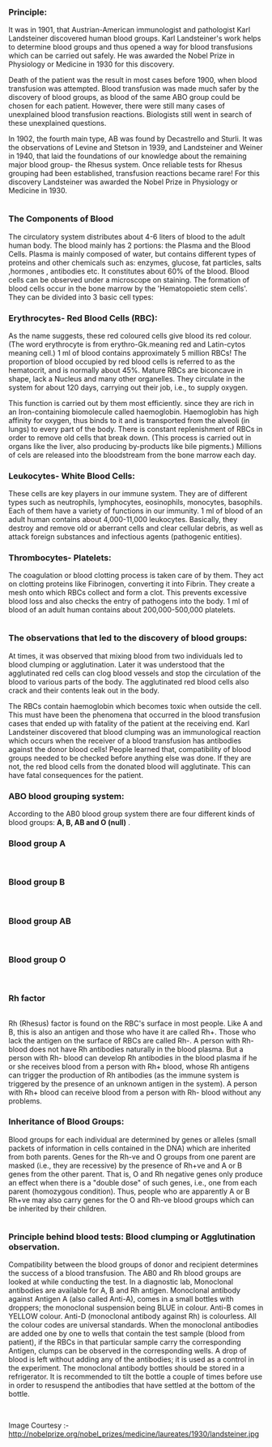 ### Principle:

It was in 1901, that Austrian-American immunologist and pathologist Karl Landsteiner discovered human blood groups. Karl Landsteiner's work helps to determine blood groups and thus opened a  way for blood transfusions  which can be  carried out safely.  He was awarded the Nobel Prize in Physiology or Medicine in 1930 for this discovery.

 

Death of the patient was the result in most cases before 1900, when blood transfusion was attempted. Blood transfusion was made much safer by the discovery of blood groups, as blood of the same ABO group could be chosen for each patient. However, there were still many cases of unexplained blood transfusion reactions. Biologists still went in search of these unexplained questions.

 

In 1902, the fourth main type, AB was found by Decastrello and Sturli. It was the observations of Levine and Stetson in 1939, and Landsteiner and Weiner in 1940, that laid the foundations of our knowledge about the remaining major blood group- the Rhesus system. Once reliable tests for Rhesus grouping had been established, transfusion reactions became rare! For this discovery Landsteiner was awarded the Nobel Prize in Physiology or Medicine in 1930.

<img src="images/bg1.jpg" title="" />




### The Components of Blood
 

The circulatory system distributes about 4-6 liters of blood to the adult human body. The blood mainly has 2 portions: the Plasma and the Blood Cells. Plasma is mainly  composed of water, but contains different types of  proteins and other chemicals such as: enzymes, glucose, fat particles, salts ,hormones , antibodies etc. It constitutes about 60% of the blood. Blood cells can be observed under a microscope on staining.  The formation of blood cells occur in the bone marrow by the 'Hematopoietic stem cells'. They can be divided into 3 basic cell types:

 

### Erythrocytes- Red Blood Cells (RBC):
 

As the name suggests, these red coloured cells give blood its red colour. (The word erythrocyte is from erythro-Gk.meaning red and Latin-cytos meaning cell.)  1 ml of blood contains approximately 5 million RBCs! The proportion of blood occupied by red blood cells is referred to as the hematocrit, and is normally about 45%. Mature RBCs are biconcave in shape, lack a Nucleus and many other organelles. They circulate in the system for about 120 days, carrying out their job, i.e., to supply oxygen.

This function is carried out by them most efficiently. since they are rich in an Iron-containing biomolecule called haemoglobin. Haemoglobin has high affinity for oxygen, thus binds to it and is transported from the alveoli (in lungs) to every part of the body. There is constant replenishment of RBCs in order to remove old cells that break down. (This process is carried out in organs like the liver, also producing by-products like bile pigments.) Millions of cels  are released into the bloodstream from the bone marrow each day.

### Leukocytes- White Blood Cells:
 

These cells are key players in our immune system. They are of different types such as neutrophils, lymphocytes, eosinophils, monocytes, basophils.  Each of them have a variety of functions in our immunity. 1 ml of blood of an adult human contains about 4,000-11,000 leukocytes. Basically, they destroy and remove old or aberrant cells and clear cellular debris, as well as attack foreign substances and infectious agents (pathogenic entities).

 

### Thrombocytes- Platelets:
 

The  coagulation or blood clotting process is taken care of by them. They act on clotting proteins like Fibrinogen, converting it into Fibrin. They create a mesh onto which RBCs collect and form a clot. This prevents excessive blood loss and also checks the entry of pathogens into the body. 1 ml of blood of an adult human contains about 200,000-500,000 platelets.

 
<img src="images/bg2.jpg" title="" />


### The observations that led to the discovery of blood groups:
 

At times, it was observed that mixing blood from two individuals led to blood clumping or agglutination. Later it was understood that the agglutinated red cells can clog blood vessels and stop the circulation of the blood to various parts of the body. The agglutinated red blood cells also crack and their contents leak out in the body.

 

The RBCs contain haemoglobin which becomes toxic when outside the cell. This must have been the phenomena that occurred in the blood transfusion cases that ended up with fatality of the patient at the receiving end. Karl Landsteiner discovered that blood clumping was an immunological reaction which occurs when the receiver of a blood transfusion has antibodies against the donor blood cells! People learned that, compatibility of blood groups needed to be checked before anything else was done. If they are not, the red blood cells from the donated blood will agglutinate. This can have fatal consequences for the patient.

 

### ABO blood grouping system:
 

According to the AB0 blood group system there are four different kinds of blood groups: **A, B, AB and O (null)** .

 

### Blood group A

<img src="images/bg3.jpg" title="" />
<img src="images/bg4.jpg" title="" />


 

### Blood group B
<img src="images/bg5.jpg" title="" />
<img src="images/bg6.jpg" title="" />



 

### Blood group AB
<img src="images/bg7.jpg" title="" />
<img src="images/bg8.jpg" title="" />



 

### Blood group O
<img src="images/bg9.jpg" title="" />
<img src="images/bg10.jpg" title="" />



 

### Rh factor
 
 <img src="images/bg11.jpg" title="" />


Rh (Rhesus) factor is found on the RBC's surface in most people. Like A and B, this is also an antigen and those who have it are called Rh+. Those who lack the antigen on the surface of RBCs are called Rh-. A person with Rh- blood does not have Rh antibodies naturally in the blood plasma. But a person with Rh- blood can develop Rh antibodies in the blood plasma if he or she receives blood from a person with Rh+ blood, whose Rh antigens can trigger the production of Rh antibodies (as the immune system is triggered by the presence of an unknown antigen in the system). A person with Rh+ blood can receive blood from a person with Rh- blood without any problems.

 

 

### Inheritance of Blood Groups:
 

Blood groups for each individual are determined by genes or alleles (small packets of information in cells contained in the DNA) which are inherited from both parents. Genes for the Rh-ve and O groups from one parent are masked (i.e., they are recessive) by the presence of Rh+ve and A or B genes from the other parent. That is, O and Rh negative genes only produce an effect when there is a "double dose" of such genes, i.e., one from each parent (homozygous condition). Thus, people who are apparently A or B Rh+ve may also carry genes for the O and Rh-ve blood groups which can be inherited by their children.

<img src="images/bg12.jpg" title="" />

 


### Principle behind blood tests: Blood clumping or Agglutination observation.
 

Compatibility between the blood groups of donor and recipient determines the success of a blood transfusion. The AB0 and Rh blood groups are looked at while conducting the test. In a diagnostic lab, Monoclonal antibodies are available for A, B and Rh antigen. Monoclonal antibody against Antigen A (also called Anti-A), comes in a small bottles with droppers; the monoclonal suspension being BLUE in colour. Anti-B comes in YELLOW colour. Anti-D (monoclonal antibody against Rh) is colourless. All the colour codes are universal standards. When the monoclonal antibodies are added one by one to wells that contain the test sample (blood from patient), if the RBCs in that particular sample carry the corresponding Antigen, clumps can be observed in the corresponding wells. A drop of blood is left without adding any of the antibodies; it is used as a control in the experiment. The monoclonal antibody bottles should be stored in a refrigerator. It is recommended to tilt the bottle a couple of times before use in order to resuspend the antibodies that have settled at the bottom of the bottle.

 
<img src="images/bg13.jpg" title="" />
<img src="images/bg14.jpg" title="" />


 

Image Courtesy :- http://nobelprize.org/nobel_prizes/medicine/laureates/1930/landsteiner.jpg
